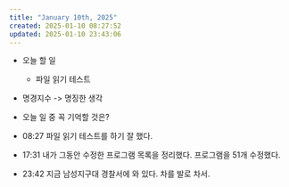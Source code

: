 ```yaml
---
title: "January 10th, 2025"
created: 2025-01-10 08:27:52
updated: 2025-01-10 23:43:06
---
```

  * 오늘 할 일
    * 파일 읽기 테스트

  * 명경지수 -> 명징한 생각
  * 오늘 일 중 꼭 기억할 것은?
  * 08:27 파일 읽기 테스트를 하기 잘 했다.
  * 17:31 내가 그동안 수정한 프로그램 목록을 정리했다. 프로그램을 51개 수정했다.
  * 23:42 지금 남성지구대 경찰서에 와 있다. 차를 발로 차서.